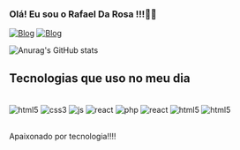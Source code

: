 


### Olá! Eu sou o Rafael Da Rosa !!!👍🏽


[![Blog](https://img.shields.io/badge/Instagram-E4405F?style=for-the-badge&logo=instagram&logoColor=white)](https://www.instagram.com/rafenharf/)
[![Blog](https://img.shields.io/badge/LinkedIn-0077B5?style=for-the-badge&logo=linkedin&logoColor=white)](https://www.linkedin.com/in/rafael-da-rosa-ferreira-3767181b6/)


![Anurag's GitHub stats](https://github-readme-stats.vercel.app/api?username=Rafinha-rf&show_icons=true&theme=radical)

## Tecnologias que uso no meu dia 

<div style="dipslay:inline block"></br>
    <img align="center" alt="html5" src="https://img.shields.io/badge/HTML5-E34F26?style=for-the-badge&logo=html5&logoColor=white"/>
    <img align="center" alt="css3" src="https://img.shields.io/badge/CSS3-1572B6?style=for-the-badge&logo=css3&logoColor=white"/>
    <img align="center" alt="js" src="https://img.shields.io/badge/JavaScript-F7DF1E?style=for-the-badge&logo=javascript&logoColor=black"/>
     <img align="center" alt="react" src="https://img.shields.io/badge/React-20232A?style=for-the-badge&logo=react&logoColor=61DAFB"/>
    <img align="center" alt="php" src="https://img.shields.io/badge/PHP-777BB4?style=for-the-badge&logo=php&logoColor=white"/>
     <img align="center" alt="react" src="https://img.shields.io/badge/Node.js-43853D?style=for-the-badge&logo=node.js&logoColor=white"/>
     <img align="center" alt="html5" src="https://img.shields.io/badge/Laravel-FF2D20?style=for-the-badge&logo=laravel&logoColor=white"/>
    <img align="center" alt="html5" src="https://img.shields.io/badge/Python-3776AB?style=for-the-badge&logo=python&logoColor=white"/>
</div></br>



Apaixonado por tecnologia!!!! 

